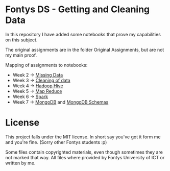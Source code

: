 # Fontys DS - Getting and Cleaning Data
In this repository I have added some notebooks that prove my capabilities on this subject.

The original assignments are in the folder Original Assignments, but are not my main proof.

Mapping of assignments to notebooks:

- Week 2 -> [Missing Data](Missing%20Data.md)
- Week 3 -> [Cleaning of data](Cleaning%20of%20data.ipynb)
- Week 4 -> [Hadoop Hive](Hadoop%20Hive.md)
- Week 5 -> [Map Reduce](Map%20Reduce.md)
- Week 6 -> [Spark](Spark.ipynb)
- Week 7 -> [MongoDB](MongoDB.ipynb) and [MongoDB Schemas](MongoDB%20Schemas.md)

# License

This project falls under the MIT license.
In short say you've got it form me and you're fine. (Sorry other Fontys students :p)

Some files contain copyrighted materials, even though sometimes they are not marked that way.
All files where provided by Fontys University of ICT or written by me. 
